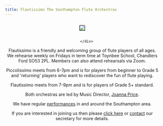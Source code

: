 ```yaml
---
title: Flautissimo The Southampton Flute Orchestras
---
```


<html>

<body>
<div align="center">
    <img src="https://lynneflute.github.io/Flautissimo/_includes/favicon.ico" style = "margin: 1em; border: 1px solid black; padding: 0" > 

        </div>
 <p></p>
<p>Flautissimo is a friendly and welcoming group of flute players of all ages. We rehearse weekly on Fridays in term time at Toynbee School, Chandlers Ford SO53 2PL. Members can also attend rehearsals via Zoom.</p>

<p>Piccolissimo meets from 6-7pm and is for players from beginner to Grade 5 and 'returning' players who want to rediscover the fun of flute playing.  </p>

<p>Flautissimo meets from 7-9pm and is for players of Grade 5+ standard.</p>

<p>Both orchestras are led by Music Director, <a href = "musicdirector"> Joanna Price</a>.</p>

<p>We have regular <a href= "https://lynneflute.github.io/Flautissimo/performances"> performances</a> in and around the Southampton area.</p>

<p>If you are interested in joining us then please <a href="https://lynneflute.github.io/Flautissimo/about"> click here</a> or <a href="mailto:secretary@flautissimo.com">contact</a> our secretary for more details.</p>

</body>
</html>